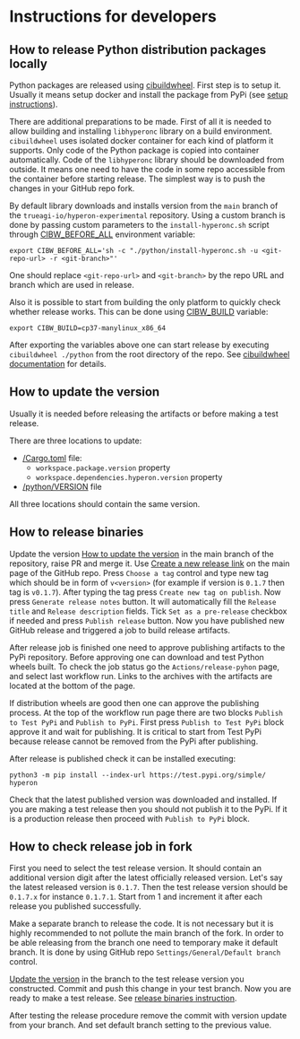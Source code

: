 # Instructions for developers

## How to release Python distribution packages locally

Python packages are released using
[cibuildwheel](https://pypi.org/project/cibuildwheel/). First step is to setup
it. Usually it means setup docker and install the package from PyPi (see [setup
instructions](https://cibuildwheel.pypa.io/en/stable/setup/#local)).

There are additional preparations to be made. First of all it is needed to
allow building and installing `libhyperonc` library on a build environment.
`cibuildwheel` uses isolated docker container for each kind of platform it
supports. Only code of the Python package is copied into container
automatically. Code of the `libhyperonc` library should be downloaded from
outside. It means one need to have the code in some repo accessible from the
container before starting release. The simplest way is to push the changes in
your GitHub repo fork.

By default library downloads and installs version from the `main` branch of the
`trueagi-io/hyperon-experimental` repository. Using a custom branch is done by
passing custom parameters to the `install-hyperonc.sh` script through
[CIBW_BEFORE_ALL](https://cibuildwheel.pypa.io/en/stable/options/#before-all)
environment variable:
```
export CIBW_BEFORE_ALL='sh -c "./python/install-hyperonc.sh -u <git-repo-url> -r <git-branch>"'
```
One should replace `<git-repo-url>` and `<git-branch>` by the repo URL and
branch which are used in release.

Also it is possible to start from building the only platform to quickly check
whether release works. This can be done using
[CIBW_BUILD](https://cibuildwheel.pypa.io/en/stable/options/#build-skip)
variable:
```
export CIBW_BUILD=cp37-manylinux_x86_64
```

After exporting the variables above one can start release by executing
`cibuildwheel ./python` from the root directory of the repo. See [cibuildwheel
documentation](https://cibuildwheel.pypa.io/en/stable/) for details.

## How to update the version

Usually it is needed before releasing the artifacts or before making a test
release.

There are three locations to update:
- [/Cargo.toml](/Cargo.toml) file:
  - `workspace.package.version` property
  - `workspace.dependencies.hyperon.version` property
- [/python/VERSION](/python/VERSION) file

All three locations should contain the same version.

## How to release binaries

Update the version [How to update the version](#how-to-update-the-version) in
the main branch of the repository, raise PR and merge it. Use [Create a new
release link](https://github.com/trueagi-io/hyperon-experimental/releases/new)
on the main page of the GitHub repo. Press `Choose a tag` control and type new
tag which should be in form of `v<version>` (for example if version is
`0.1.7` then tag is `v0.1.7`). After typing the tag press `Create new tag
on publish`. Now press `Generate release notes` button. It will automatically
fill the `Release title` and `Release description` fields. Tick `Set as a
pre-release` checkbox if needed and press `Publish release` button.  Now you
have published new GitHub release and triggered a job to build release
artifacts.

After release job is finished one need to approve publishing artifacts to the
PyPi repository. Before approving one can download and test Python wheels
built. To check the job status go the `Actions/release-pyhon` page, and select
last workflow run. Links to the archives with the artifacts are located at the
bottom of the page.

If distribution wheels are good then one can approve the publishing process. At
the top of the workflow run page there are two blocks `Publish to Test PyPi`
and `Publish to PyPi`. First press `Publish to Test PyPi` block approve it and
wait for publishing. It is critical to start from Test PyPi because release
cannot be removed from the PyPi after publishing.

After release is published check it can be installed executing:
```
python3 -m pip install --index-url https://test.pypi.org/simple/ hyperon
```
Check that the latest published version was downloaded and installed. If you
are making a test release then you should not publish it to the PyPi. If it is
a production release then proceed with `Publish to PyPi` block.

## How to check release job in fork

First you need to select the test release version. It should contain an
additional version digit after the latest officially released version. Let's
say the latest released version is `0.1.7`. Then the test release version
should be `0.1.7.x` for instance `0.1.7.1`. Start from 1 and increment it after
each release you published successfully.

Make a separate branch to release the code. It is not necessary but it is
highly recommended to not pollute the main branch of the fork. In order to be
able releasing from the branch one need to temporary make it default branch. It
is done by using GitHub repo `Settings/General/Default branch` control.

[Update the version](#how-to-update-the-version) in the branch to the test
release version you constructed. Commit and push this change in your test
branch. Now you are ready to make a test release. See [release
binaries instruction](#how-to-release-binaries).

After testing the release procedure remove the commit with version update from
your branch. And set default branch setting to the previous value.
